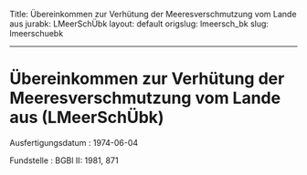 Title: Übereinkommen zur Verhütung der Meeresverschmutzung vom Lande aus
jurabk: LMeerSchÜbk
layout: default
origslug: lmeersch_bk
slug: lmeerschuebk

---

# Übereinkommen zur Verhütung der Meeresverschmutzung vom Lande aus (LMeerSchÜbk)

Ausfertigungsdatum
:   1974-06-04

Fundstelle
:   BGBl II: 1981, 871


